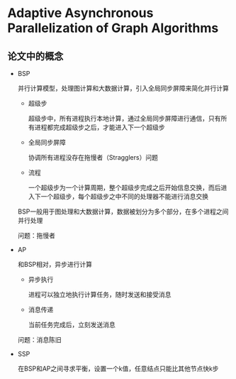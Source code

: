 # Adaptive Asynchronous Parallelization of Graph Algorithms

## 论文中的概念

- BSP

  并行计算模型，处理图计算和大数据计算，引入全局同步屏障来简化并行计算

  - 超级步

    超级步中，所有进程执行本地计算，通过全局同步屏障进行通信，只有所有进程都完成超级步之后，才能进入下一个超级步

  - 全局同步屏障

    协调所有进程没存在拖慢者（Stragglers）问题

  - 流程

    一个超级步为一个计算周期，整个超级步完成之后开始信息交换，而后进入下一个超级步，每个超级步之中不同的处理器不能进行消息交换

  BSP一般用于图处理和大数据计算，数据被划分为多个部分，在多个进程之间并行处理

  问题：拖慢者

- AP

  和BSP相对，异步进行计算

  - 异步执行

    进程可以独立地执行计算任务，随时发送和接受消息

  - 消息传递

    当前任务完成后，立刻发送消息

  问题：消息陈旧

- SSP

  在BSP和AP之间寻求平衡，设置一个k值，任意结点只能比其他节点快k步